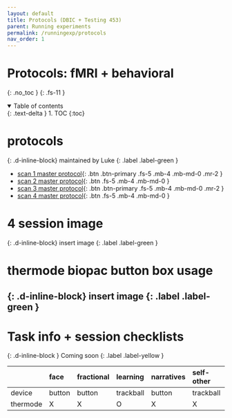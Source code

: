 ```yaml
---
layout: default
title: Protocols (DBIC + Testing 453)
parent: Running experiments
permalink: /runningexp/protocols
nav_order: 1
---
```




# Protocols: fMRI + behavioral
{: .no_toc }
{: .fs-11 }

<details open markdown="block">
  <summary>
    Table of contents
  </summary>
  {: .text-delta }
1. TOC
{:toc}
</details>

# protocols
{: .d-inline-block}
maintained by Luke
{: .label .label-green }

* [scan 1 master protocol](https://docs.google.com/document/d/1cwrJDC7tmMO6fwplcRVyyn8tpM04JTQAVwdiWWCiHy4/edit?usp=sharing){: .btn .btn-primary .fs-5 .mb-4 .mb-md-0 .mr-2 }
* [scan 2 master protocol](https://docs.google.com/document/d/1UUFopzMc_TJ1ou1UpR2AEMAMvkMaTE9fvH5HAcNx2Yw/edit?usp=sharing){: .btn .fs-5 .mb-4 .mb-md-0 }
* [scan 3 master protocol](https://docs.google.com/document/d/1Uq9PeuWD-UYfOlbo8buPV0LIJ9oI_Z7SVBPRbZjEobs/edit?usp=sharing){: .btn .btn-primary .fs-5 .mb-4 .mb-md-0 .mr-2 }
* [scan 4 master protocol](https://docs.google.com/document/d/17upqAFQgOwlCh2EOxgbhVJjdnb6hi01mG9UOgyeIRHU/edit?usp=sharing){: .btn .fs-5 .mb-4 .mb-md-0 }


# 4 session image
{: .d-inline-block}
insert image
{: .label .label-green }

# thermode biopac button box usage
{: .d-inline-block}
insert image
{: .label .label-green }
---

# Task info + session checklists
{: .d-inline-block }
Coming soon
{: .label .label-yellow }

|        | face  | fractional| learning |narratives|self-other|social-influence| videos|
|:-------|:------|:----------|:---------|:---------|:---------|:---------------|:---------|
|device  | button| button    | trackball|button    |trackball |trackball       | trackball|
|thermode|  X    | X         | O        | X        | X        | O              |  X       |
